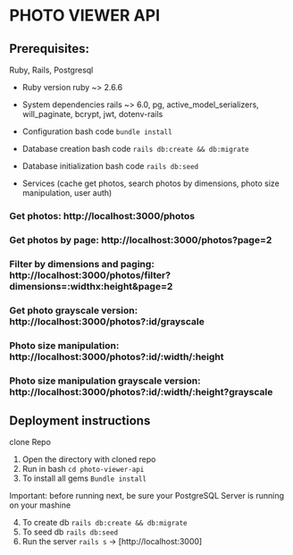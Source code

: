 # PHOTO VIEWER API

## Prerequisites: 
Ruby, Rails, Postgresql

* Ruby version
ruby ~> 2.6.6

* System dependencies
rails ~> 6.0, pg, active_model_serializers, will_paginate, bcrypt, jwt, dotenv-rails

* Configuration
bash code `bundle install`

* Database creation
bash code `rails db:create && db:migrate`

* Database initialization
bash code `rails db:seed`

* Services (cache get photos, search photos by dimensions, photo size manipulation, user auth)

### Get photos: http://localhost:3000/photos

### Get photos by page: http://localhost:3000/photos?page=2

### Filter by dimensions and paging: http://localhost:3000/photos/filter?dimensions=:widthx:height&page=2

### Get photo grayscale version: http://localhost:3000/photos?:id/grayscale

### Photo size manipulation: http://localhost:3000/photos?:id/:width/:height

### Photo size manipulation grayscale version: http://localhost:3000/photos?:id/:width/:height?grayscale


## Deployment instructions
clone Repo
1. Open the directory with cloned repo
2. Run in bash `cd photo-viewer-api`
3. To install all gems `Bundle install`

Important: before running next, be sure your PostgreSQL Server is running on your mashine

4. To create db `rails db:create && db:migrate`
5. To seed db `rails db:seed`
6. Run the server `rails s` -> [http://localhost:3000]

